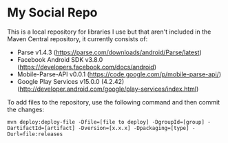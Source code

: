 # My Social Repo

This is a local repository for libraries I use but that aren't included in the Maven Central repository, it currently consists of:

* Parse v1.4.3 (https://parse.com/downloads/android/Parse/latest)
* Facebook Android SDK v3.8.0 (https://developers.facebook.com/docs/android)
* Mobile-Parse-API v0.0.1 (https://code.google.com/p/mobile-parse-api/)
* Google Play Services v15.0.0 (4.2.42) (http://developer.android.com/google/play-services/index.html)

To add files to the repository, use the following command and then commit the changes:

    mvn deploy:deploy-file -Dfile=[file to deploy] -DgroupId=[group] -DartifactId=[artifact] -Dversion=[x.x.x] -Dpackaging=[type] -Durl=file:releases
